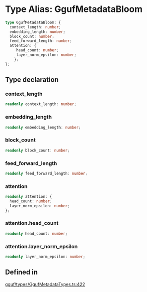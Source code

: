 # Type Alias: GgufMetadataBloom

```ts
type GgufMetadataBloom: {
  context_length: number;
  embedding_length: number;
  block_count: number;
  feed_forward_length: number;
  attention: {
     head_count: number;
     layer_norm_epsilon: number;
    };
};
```

## Type declaration

### context\_length

```ts
readonly context_length: number;
```

### embedding\_length

```ts
readonly embedding_length: number;
```

### block\_count

```ts
readonly block_count: number;
```

### feed\_forward\_length

```ts
readonly feed_forward_length: number;
```

### attention

```ts
readonly attention: {
  head_count: number;
  layer_norm_epsilon: number;
};
```

### attention.head\_count

```ts
readonly head_count: number;
```

### attention.layer\_norm\_epsilon

```ts
readonly layer_norm_epsilon: number;
```

## Defined in

[gguf/types/GgufMetadataTypes.ts:422](https://github.com/withcatai/node-llama-cpp/blob/6405ee945e792651123189aae2612212095765b6/src/gguf/types/GgufMetadataTypes.ts#L422)
